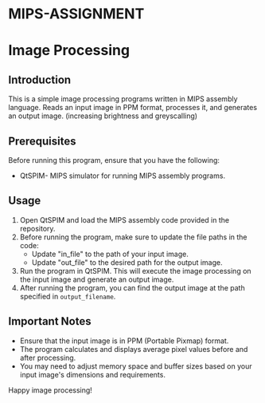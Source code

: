 # MIPS-ASSIGNMENT
# Image Processing

## Introduction
This is a simple image processing programs written in MIPS assembly language. Reads an input image in PPM format, processes it, and generates an output image. (increasing brightness and  greyscalling)

## Prerequisites
Before running this program, ensure that you have the following:
  - QtSPIM- MIPS simulator for running MIPS assembly programs.

## Usage

1. Open QtSPIM and load the MIPS assembly code provided in the repository.
2. Before running the program, make sure to update the file paths in the code:
   - Update "in_file" to the path of your input image.
   - Update "out_file" to the desired path for the output image.
3. Run the program in QtSPIM. This will execute the image processing on the input image and generate an output image.
4. After running the program, you can find the output image at the path specified in `output_filename`.

## Important Notes
- Ensure that the input image is in PPM (Portable Pixmap) format.
- The program calculates and displays average pixel values before and after processing.
- You may need to adjust memory space and buffer sizes based on your input image's dimensions and requirements.

Happy image processing!

